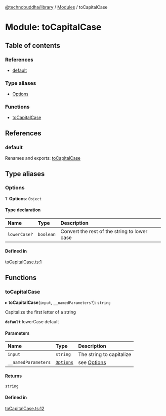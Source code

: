 [@technobuddha/library](../../README.md) / [Modules](../Modules.md) / toCapitalCase

# Module: toCapitalCase

## Table of contents

### References

- [default](toCapitalCase.md#default)

### Type aliases

- [Options](toCapitalCase.md#options)

### Functions

- [toCapitalCase](toCapitalCase.md#tocapitalcase)

## References

### default

Renames and exports: [toCapitalCase](toCapitalCase.md#tocapitalcase)

## Type aliases

### Options

Ƭ **Options**: `Object`

#### Type declaration

| Name | Type | Description |
| :------ | :------ | :------ |
| `lowerCase?` | `boolean` | Convert the rest of the string to lower case |

#### Defined in

[toCapitalCase.ts:1](../../src/toCapitalCase.ts#L1)

## Functions

### toCapitalCase

▸ **toCapitalCase**(`input`, `__namedParameters?`): `string`

Capitalize the first letter of a string

**`default`** lowerCase default

#### Parameters

| Name | Type | Description |
| :------ | :------ | :------ |
| `input` | `string` | The string to capitalize |
| `__namedParameters` | [`Options`](toCapitalCase.md#options) | see [Options](toCapitalCase.md#options) |

#### Returns

`string`

#### Defined in

[toCapitalCase.ts:12](../../src/toCapitalCase.ts#L12)
